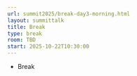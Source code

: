 ```yaml
---
url: summit2025/break-day3-morning.html
layout: summittalk
title: Break
type: break
room: TBD
start: 2025-10-22T10:30:00
---
```


<div class="font-google font-medium">

* Break

</div>